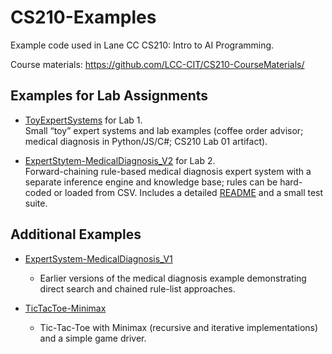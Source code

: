 # CS210-Examples

Example code used in Lane CC CS210: Intro to AI Programming.

Course materials: https://github.com/LCC-CIT/CS210-CourseMaterials/

## Examples for Lab Assignments

- [ToyExpertSystems](ToyExpertSystems/) for Lab 1.  
Small “toy” expert systems and lab examples (coffee order advisor; medical diagnosis in Python/JS/C#; CS210 Lab 01 artifact).

- [ExpertStytem-MedicalDiagnosis_V2](ExpertStytem-MedicalDiagnosis_V2/) for Lab 2.  
Forward-chaining rule-based medical diagnosis expert system with a separate inference engine and knowledge base; rules can be hard-coded or loaded from CSV. Includes a detailed [README](ExpertStytem-MedicalDiagnosis_V2/README.md) and a small test suite.

## Additional Examples

- [ExpertSystem-MedicalDiagnosis_V1](ExpertSystem-MedicalDiagnosis_V1/)
  - Earlier versions of the medical diagnosis example demonstrating direct search and chained rule-list approaches.

- [TicTacToe-Minimax](TicTacToe-Minimax/)
  - Tic-Tac-Toe with Minimax (recursive and iterative implementations) and a simple game driver.


